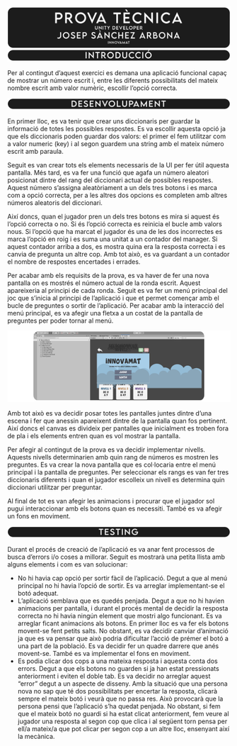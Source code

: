 <img src="https://raw.githubusercontent.com/daskza19/InnovamatQuiz/main/Readme%20files/Titol.png">

<img src="https://raw.githubusercontent.com/daskza19/InnovamatQuiz/main/Readme%20files/intro.png">

Per al contingut d’aquest exercici es demana una aplicació funcional capaç de mostrar un número escrit i, entre les diferents possibilitats del mateix nombre escrit amb valor numèric, escollir l’opció correcta.

<img src="https://raw.githubusercontent.com/daskza19/InnovamatQuiz/main/Readme%20files/desenvolupament.png">

En primer lloc, es va tenir que crear uns diccionaris per guardar la informació de totes les possibles respostes. Es va escollir aquesta opció ja que els diccionaris poden guardar dos valors: el primer el fem utilitzar com a valor numeric (key) i al segon guardem una string amb el mateix número escrit amb paraula.

Seguit es van crear tots els elements necessaris de la UI per fer útil aquesta pantalla. Més tard, es va fer una funció que agafa un número aleatori posicionat dintre del rang del diccionari actual de possibles respostes. Aquest número s’assigna aleatòriament a un dels tres botons i es marca com a opció correcta, per a les altres dos opcions es completen amb altres números aleatoris del diccionari.

Així doncs, quan el jugador pren un dels tres botons es mira si aquest és l’opció correcta o no. Si és l’opció correcta es reinicia el bucle amb valors nous. Si l’opció que ha marcat el jugador és una de les dos incorrectes es marca l’opció en roig i es suma una unitat a un contador del manager. Si aquest contador arriba a dos, es mostra quina era la resposta correcta i es canvia de pregunta un altre cop. Amb tot això, es va guardant a un contador el nombre de respostes encertades i errades.

Per acabar amb els requisits de la prova, es va haver de fer una nova pantalla on es mostrés el número actual de la ronda escrit. Aquest apareixeria al principi de cada ronda. Seguit es va fer un menú principal del joc que s’inicia al principi de l’aplicació i que et permet començar amb el bucle de preguntes o sortir de l’aplicació. Per acabar amb la interacció del menú principal, es va afegir una fletxa a un costat de la pantalla de preguntes per poder tornar al menú.

<img src="https://raw.githubusercontent.com/daskza19/InnovamatQuiz/main/Readme%20files/Foto%2001.png">

Amb tot això es va decidir posar totes les pantalles juntes dintre d’una escena i fer que anessin apareixent dintre de la pantalla quan fos pertinent. Així doncs el canvas es divideix per pantalles que inicialment es troben fora de pla i els elements entren quan es vol mostrar la pantalla.

Per afegir al contingut de la prova es va decidir implementar nivells. Aquests nivells determinarien amb quin rang de números es mostren les preguntes. Es va crear la nova pantalla que es col·locaria entre el menú principal i la pantalla de preguntes. Per seleccionar els rangs es van fer tres diccionaris diferents i quan el jugador escolleix un nivell es determina quin diccionari utilitzar per preguntar.

Al final de tot es van afegir les animacions i procurar que el jugador sol pugui interaccionar amb els botons quan es necessiti. També es va afegir un fons en moviment.

<img src="https://raw.githubusercontent.com/daskza19/InnovamatQuiz/main/Readme%20files/testing.png">

Durant el procés de creació de l’aplicació es va anar fent processos de busca d’errors i/o coses a millorar. Seguit es mostrarà una petita llista amb alguns elements i com es van solucionar:

* No hi havia cap opció per sortir fàcil de l’aplicació.
Degut a que al menú principal no hi havia l’opció de sortir.
Es va arreglar implementant-se el botó adequat.
* L’aplicació semblava que es quedés penjada.
Degut a que no hi havien animacions per pantalla, i durant el procés mental de decidir la resposta correcta no hi havia ningún element que mostri algo funcionant.
Es va arreglar ficant animacions als botons. En primer lloc es va fer els botons movent-se fent petits salts. No obstant, es va decidir canviar d’animació ja que es va pensar que això podria dificultar l’acció de prémer el botó a una part de la població. Es va decidir fer un quadre darrere que anés movent-se. També es va implementar el fons en moviment.
* Es podia clicar dos cops a una mateixa resposta i aquesta conta dos errors.
Degut a que els botons no guarden si ja han estat pressionats anteriorment i eviten el doble tab.
Es va decidir no arreglar aquest “error” degut a un aspecte de disseny. Amb la situació que una persona nova no sap que té dos possibilitats per encertar la resposta, clicarà sempre el mateix botó i veurà que no passa res. Això provocarà que la persona pensi que l’aplicació s’ha quedat penjada. No obstant, si fem que el mateix botó no guardi si ha estat clicat anteriorment, fem veure al jugador una resposta al segon cop que clica i al següent torn pensa per ell/a mateix/a que pot clicar per segon cop a un altre lloc, ensenyant així la mecànica.

